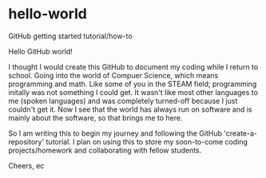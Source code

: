 # hello-world
GitHub getting started tutorial/how-to

Hello GitHub world!

I thought I would create this GitHub to document my coding while I return to school. 
Going into the world of Compuer Science, which means programming and math. Like some of
you in the STEAM field; programming initally was not something I could get. It wasn't 
like most other languages to me (spoken languages) and was completely turned-off because
I just couldn't get it. Now I see that the world has always run on software and is mainly
about the software, so that brings me to here. 

So I am writing this to begin my journey and following the GitHub 'create-a-repository'
tutorial. I plan on using this to store my soon-to-come coding projects/homework and
collaborating with fellow students. 

Cheers,
ec
